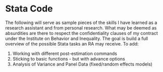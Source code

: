 # Stata Code
The following will serve as sample pieces of the skills I have learned as a research assistant
and from personal research. What may be deemed as absurdities are there to respect the confidentiality clauses
of my contract under the Institute on Behavior and Inequality. The goal is build a full overview of the possible Stata tasks 
an RA may receive. To add:

1) Working with different post-estimation commands
2) Sticking to basic functions - but with advance options
3) Analysis of Variance and Panel Data (fixed/random effects models)
